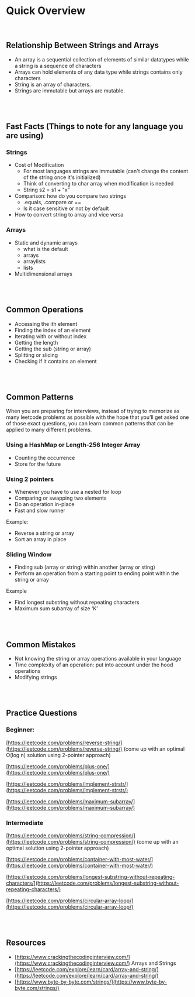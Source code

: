 # Quick Overview

<br>

## Relationship Between Strings and Arrays

- An array is a sequential collection of elements of similar datatypes while a string is a sequence of characters
- Arrays can hold elements of any data type while strings contains only characters
- String is an array of characters.
- Strings are immutable but arrays are mutable.

<br>
<br>

## Fast Facts (Things to note for any language you are using)

### Strings

- Cost of Modification
    - For most languages strings are immutable (can't change the content of the string once it's initialized)
    - Think of converting to char array when modification is needed
    - String s2 = s1 + "x”
- Comparison: how do you compare two strings
    - .equals, .compare or ==
    - Is it case sensitive or not by default
- How to convert string to array and vice versa

### Arrays

- Static and dynamic arrays
    - what is the default
    - arrays
    - arraylists
    - lists
- Multidimensional arrays

<br>
<br>

## Common Operations

- Accessing the ith element
- Finding the index of an element
- Iterating with or without index
- Getting the length
- Getting the sub (string or array)
- Splitting or slicing
- Checking if it contains an element

<br>
<br>

## Common Patterns

When you are preparing for interviews, instead of trying to memorize as many leetcode problems as possible with the hope that you’ll get asked one of those exact questions, you can learn common patterns that can be applied to many different problems.

### ****Using a HashMap or Length-256 Integer Array****

- Counting the occurrence
- Store for the future

### Using 2 pointers

- Whenever you have to use a nested for loop
- Comparing or swapping two elements
- Do an operation in-place
- Fast and slow runner

Example:

- Reverse a string or array
- Sort an array in place

### Sliding Window

- Finding sub (array or string) within another (array or sting)
- Perform an operation from a starting point to ending point within the string or array

Example

- Find longest substring without repeating characters
- Maximum sum subarray of size ‘K’

<br>
<br>

## Common Mistakes

- Not knowing the string or array operations available in your language
- Time complexity of an operation: put into account under the hood operations
- Modifying strings

<br>
<br>

## Practice Questions

### Beginner:

[https://leetcode.com/problems/reverse-string/](https://leetcode.com/problems/reverse-string/) (come up with an optimal O(log n) solution using 2-pointer approach)

[https://leetcode.com/problems/plus-one/](https://leetcode.com/problems/plus-one/)  

[https://leetcode.com/problems/implement-strstr/](https://leetcode.com/problems/implement-strstr/)

[https://leetcode.com/problems/maximum-subarray/](https://leetcode.com/problems/maximum-subarray/)

### Intermediate

[https://leetcode.com/problems/string-compression/](https://leetcode.com/problems/string-compression/) (come up with an optimal solution using 2-pointer approach)

[https://leetcode.com/problems/container-with-most-water/](https://leetcode.com/problems/container-with-most-water/)

[https://leetcode.com/problems/longest-substring-without-repeating-characters/](https://leetcode.com/problems/longest-substring-without-repeating-characters/)

[https://leetcode.com/problems/circular-array-loop/](https://leetcode.com/problems/circular-array-loop/)

<br>
<br>

## Resources

- [https://www.crackingthecodinginterview.com/](https://www.crackingthecodinginterview.com/) Arrays and Strings
- [https://leetcode.com/explore/learn/card/array-and-string/](https://leetcode.com/explore/learn/card/array-and-string/)
- [https://www.byte-by-byte.com/strings/](https://www.byte-by-byte.com/strings/)
